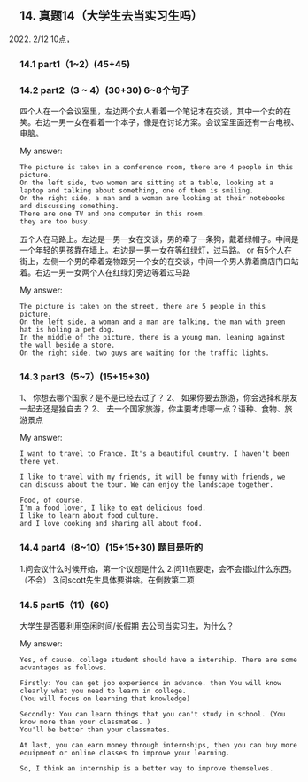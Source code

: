 
## 14.	真题14（大学生去当实习生吗）
2022. 2/12 10点，
### 14.1	part1（1~2）(45+45)
### 14.2	part2（3 ~ 4）(30+30) 6~8个句子
四个人在一个会议室里，左边两个女人看着一个笔记本在交谈，其中一个女的在笑。右边一男一女在看着一个本子，像是在讨论方案。会议室里面还有一台电视、电脑。

My answer:

``` 
The picture is taken in a conference room, there are 4 people in this picture.
On the left side, two women are sitting at a table, looking at a laptop and talking about something, one of them is smiling.
On the right side, a man and a woman are looking at their notebooks and discussing something.
There are one TV and one computer in this room.
they are too busy.
```

五个人在马路上。左边是一男一女在交谈，男的牵了一条狗，戴着绿帽子。中间是一个年轻的男孩靠在墙上。右边是一男一女在等红绿灯，过马路。
or 有5个人在街上，左侧一个男的牵着宠物跟另一个女的在交谈，中间一个男人靠着商店门口站着。右边一男一女两个人在红绿灯旁边等着过马路

My answer:

``` 
The picture is taken on the street, there are 5 people in this picture.
On the left side, a woman and a man are talking, the man with green hat is holing a pet dog.
In the middle of the picture, there is a young man, leaning against the wall beside a store.
On the right side, two guys are waiting for the traffic lights.
```

### 14.3	part3（5~7）(15+15+30)
1、	你想去哪个国家？是不是已经去过了？
2、	如果你要去旅游，你会选择和朋友一起去还是独自去？
2、	去一个国家旅游，你主要考虑哪一点？语种、食物、旅游景点

My answer:

```
I want to travel to France. It's a beautiful country. I haven't been there yet.

I like to travel with my friends, it will be funny with friends, we can discuss about the tour. We can enjoy the landscape together.

Food, of course.
I'm a food lover, I like to eat delicious food.  
I like to learn about food culture.
and I love cooking and sharing all about food.
```

### 14.4	part4（8~10）(15+15+30) 题目是听的
1.问会议什么时候开始，第一个议题是什么
2.问11点要走，会不会错过什么东西。（不会）
3.问scott先生具体要讲啥。在倒数第二项
### 14.5	part5（11）(60)
大学生是否要利用空闲时间/长假期 去公司当实习生，为什么？

My answer:

```
Yes, of cause. college student should have a intership. There are some advantages as follows.

Firstly: You can get job experience in advance. then You will know clearly what you need to learn in college. 
(You will focus on learning that knowledge)

Secondly: You can learn things that you can't study in school. (You know more than your classmates. )
You'll be better than your classmates.

At last, you can earn money through internships, then you can buy more equipment or online classes to improve your learning.

So, I think an internship is a better way to improve themselves.
```
